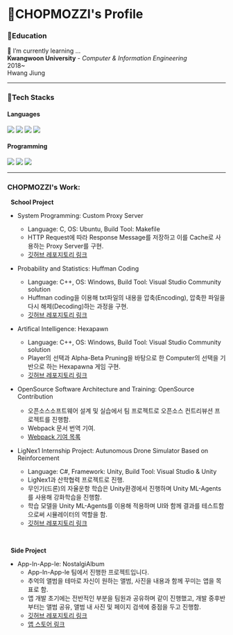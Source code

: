 # 🐢CHOPMOZZI's Profile
### 📖Education
🌱 I’m currently learning ...  
**Kwangwoon University** - *Computer & Information Engineering*  
2018~  
Hwang Jiung
<hr/>

### 🔑Tech Stacks
#### Languages
<img src="https://img.shields.io/badge/C-blue?style=flat-square&logo=C&logoColor=white"/> <img src="https://img.shields.io/badge/C++-00599C?style=flat-square&logo=cplusplus&logoColor=white"/> <img src="https://img.shields.io/badge/C%23-2496ED?style=flat-square&logo=Csharp#&logoColor=white"/> <img src="https://img.shields.io/badge/Swift-F05138?style=flat-square&logo=swift&logoColor=white"/>
#### Programming
<img src="https://img.shields.io/badge/Ubuntu-blue?style=flat-square&logo=ubuntu&logoColor=white"/> <img src="https://img.shields.io/badge/Unity-2496ED?style=flat-square&logo=unity&logoColor=white"/> <img src="https://img.shields.io/badge/iOS-F05138?style=flat-square&logo=iOS&logoColor=white"/>
<hr/>

### CHOPMOZZI's Work:
&nbsp; **School Project**
- System Programming: Custom Proxy Server
    - Language: C, OS: Ubuntu, Build Tool: Makefile
    - HTTP Request에 따라 Response Message를 저장하고 이를 Cache로 사용하는 Proxy Server를 구현.
    - [깃허브 레포지토리 링크](https://github.com/chopmozzi/Custom_Proxy_Server)
- Probability and Statistics: Huffman Coding
    - Language: C++, OS: Windows, Build Tool: Visual Studio Community solution
    - Huffman coding을 이용해 txt파일의 내용을 압축(Encoding), 압축한 파일을 다시 해제(Decoding)하는 과정을 구현.
    - [깃허브 레포지토리 링크](https://github.com/chopmozzi/Huffman_Coidng_in_CPP)
- Artifical Intelligence: Hexapawn
    - Language: C++, OS: Windows, Build Tool: Visual Studio Community solution 
    - Player의 선택과 Alpha-Beta Pruning을 바탕으로 한 Computer의 선택을 기반으로 하는 Hexapawna 게임 구현.
    - [깃허브 레포지토리 링크](https://github.com/chopmozzi/Hexapawn_in_CPP)

- OpenSource Software Architecture and Training: OpenSource Contribution
    - 오픈소스소프트웨어 설계 및 실습에서 팀 프로젝트로 오픈소스 컨트리뷰션 프로젝트를 진행함.
    - Webpack 문서 번역 기여.
    - [Webpack 기여 목록](https://github.com/line/webpack.kr/pulls?q=is%3Apr+is%3Aclosed+author%3Achopmozzi+)

- LigNex1 Internship Project: Autunomous Drone Simulator Based on Reinforcement
    - Language: C#, Framework: Unity, Build Tool: Visual Studio & Unity
    - LigNex1과 산학협력 프로젝트로 진행.
    - 무인기(드론)의 자율운항 학습은 Unity환경에서 진행하며 Unity ML-Agents를 사용해 강화학습을 진행함.
    - 학습 모델을 Unity ML-Agents를 이용해 적용하며 UI와 함께 결과를 테스트함으로써 시뮬레이터의 역할을 함.
    - [깃허브 레포지토리 링크](https://github.com/GoDroneTeam/SW_Project-Drone-Reinforcement-Learning-Simulator)

<br/>

&nbsp; **Side Project**
- App-In-App-le: NostalgiAlbum
    - App-In-App-le 팀에서 진행한 프로젝트입니다.
    - 추억의 앨범을 테마로 자신이 원하는 앨범, 사진을 내용과 함께 꾸미는 앱을 목표로 함.
    - 앱 개발 초기에는 전반적인 부분을 팀원과 공유하며 같이 진행했고, 개발 중후반 부터는 앨범 공유, 앨범 내 사진 및 페이지 검색에 중점을 두고 진행함.
    - [깃허브 레포지토리 링크](https://github.com/App-in-App-le/NostalgiAlbum)
    - [앱 스토어 링크](https://apps.apple.com/kr/app/nostalgialbum/id6448299485)
